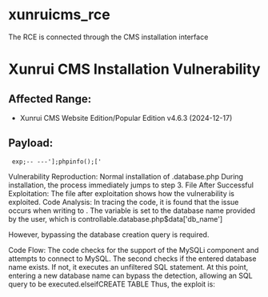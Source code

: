 # xunruicms_rce
The RCE is connected through the CMS installation interface
# Xunrui CMS Installation Vulnerability

## Affected Range:
- Xunrui CMS Website Edition/Popular Edition v4.6.3 (2024-12-17)

## Payload:
``` exp;-- ---'];phpinfo();['```

Vulnerability Reproduction:
Normal installation of .database.php
During installation, the process immediately jumps to step 3.
File After Successful Exploitation:
The file after exploitation shows how the vulnerability is exploited.
Code Analysis:
In tracing the code, it is found that the issue occurs when writing to . The variable is set to the database name provided by the user, which is controllable.database.php$data['db_name']

However, bypassing the database creation query is required.

Code Flow:
The code checks for the support of the MySQLi component and attempts to connect to MySQL.
The second checks if the entered database name exists. If not, it executes an unfiltered SQL statement. At this point, entering a new database name can bypass the detection, allowing an SQL query to be executed.elseifCREATE TABLE
Thus, the exploit is:
